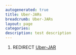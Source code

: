 ```yaml
---
autogenerated: true
title: Uber-JARs
breadcrumb: Uber-JARs
layout: page
categories: 
description: test description
---
```


1.  REDIRECT [Uber-JAR](Uber-JAR "wikilink")
